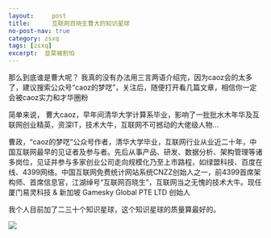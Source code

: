 ```yaml
---
layout:     post
title:      互联网百晓生曹大的知识星球
no-post-nav: true
category: zsxq
tags: [zsxq]
excerpt:  韭菜被割怕
---
```


那么到底谁是曹大呢？
我真的没有办法用三言两语介绍完，因为caoz会的太多了，建议搜索公众号“caoz的梦呓”，关注后，随便打开看几篇文章，相信你一定会被caoz实力和才华圈粉

简单来说，
曹大caoz，早年间清华大学计算系毕业，影响了一批批水木年华及互联网创业精英，资深IT，技术大牛，互联网不可撼动的大佬级人物…

曹政，“caoz的梦呓”公众号作者，清华大学毕业，互联网行业从业近二十年，中国互联网最早的见证者及参与者。先后从事产品、研发、数据分析、架构管理等诸多岗位，见证并参与多家创业公司走向规模化乃至上市路程，如绿盟科技、百度在线、4399网络。中国互联网免费统计网站系统CNZZ创始人之一，前4399首席架构师、首席信息官，江湖绰号“互联网百晓生”，互联网当之无愧的技术大牛。现任厦门易灵科技 & 新加坡 Gamesky Global PTE LTD 创始人


我个人目前加了二三十个知识星球，这个知识星球的质量算最好的。

![](http://www.itmind.net/assets/images/2019/zsxq/caoz.jpg)

